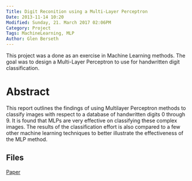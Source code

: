 ```yaml
---
Title: Digit Reconition using a Multi-Layer Perceptron
Date: 2013-11-14 10:20
Modified: Sunday, 21. March 2017 02:06PM 
Category: Project
Tags: MachineLearning, MLP
Author: Glen Berseth
---
```


This project was a done as an exercise in Machine Learning methods. The goal	was to design a Multi-Layer Perceptron to use for handwritten digit classification.
									

# Abstract

This report outlines the findings of using Multilayer Perceptron methods to classify images with respect to a database of handwritten digits 0 through 9. It is found that MLPs are very effective on  classifying these complex images. The results of the classification effort is also compared to a few other machine learning techniques to better illustrate the effectiveness of the MLP method.

## Files

[Paper](/projects/MLP/mlp.pdf)

